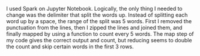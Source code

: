 I used Spark on Jupyter Notebook. Logically, the only thing I needed to change was the delimiter that split the words up. Instead of splitting each word up by a space, the range of the split was 5 words. First I removed the punctuation from the lines, then I zipped the lines and joined them, and finally mapped by using a function to count every 5 words. The map step of my code gives the correct output and count, but reducing seems to double the count and skip certain words in the first 3 rows. 
